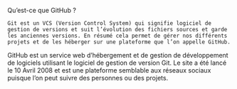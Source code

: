 Qu’est-ce que GitHub ?
	
	Git est un VCS (Version Control System) qui signifie logiciel de gestion de versions et suit l’évolution des fichiers sources et garde les anciennes versions. En résumé cela permet de gérer nos différents projets et de les héberger sur une plateforme que l’on appelle GitHub.
GitHub est un service web d’hébergement et de gestion de développement de logiciels utilisant le logiciel de gestion de version Git. Le site a été lancé le 10 Avril 2008 et est une plateforme semblable aux réseaux sociaux puisque l’on peut suivre des personnes ou des projets.
